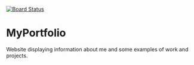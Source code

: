 [![Board Status](https://dev.azure.com/amureika/c071fff7-4f85-4d28-9ca5-8482c6e1b85d/cb6ecef4-648a-4f2d-a512-51f5bd75bd09/_apis/work/boardbadge/ce558259-6517-40fc-8dac-1c57ab20dbbb)](https://dev.azure.com/amureika/c071fff7-4f85-4d28-9ca5-8482c6e1b85d/_boards/board/t/cb6ecef4-648a-4f2d-a512-51f5bd75bd09/Microsoft.RequirementCategory)
# MyPortfolio
Website displaying information about me and some examples of work and projects.
